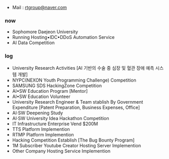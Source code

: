- Mail : rtgroup@naver.com
### now
- Sophomore Daejeon University
- Running Hosting•IDC•DDoS Automation Service
- AI Data Competition
### log
- University Research Activities [AI 기반의 수술 중 심장 및 혈관 장애 예측 시스템 개발]
- NYPC(NEXON Youth Programming Challenge) Competition
- SAMSUNG SDS HackingZone Competition
- AI•SW Education Program [Mentor]
- AI•SW Education Volunteer
- University Research Engineer & Team stablish By Government Expenditure [Patent Preparation, Business Expenses, Office]
- AI·SW Deepening Study
- AI·SW University Idea Hackathon Competition
- IT Infrastructure Enterprise Vend $200M
- TTS Platform Implemention
- RTMP Platform Implemention
- Hacking Competition Establish [The Bug Bounty Program]
- 1M Subscriber Youtube Creator Hosting Server Implemention
- Other Company Hosting Service Implemention
